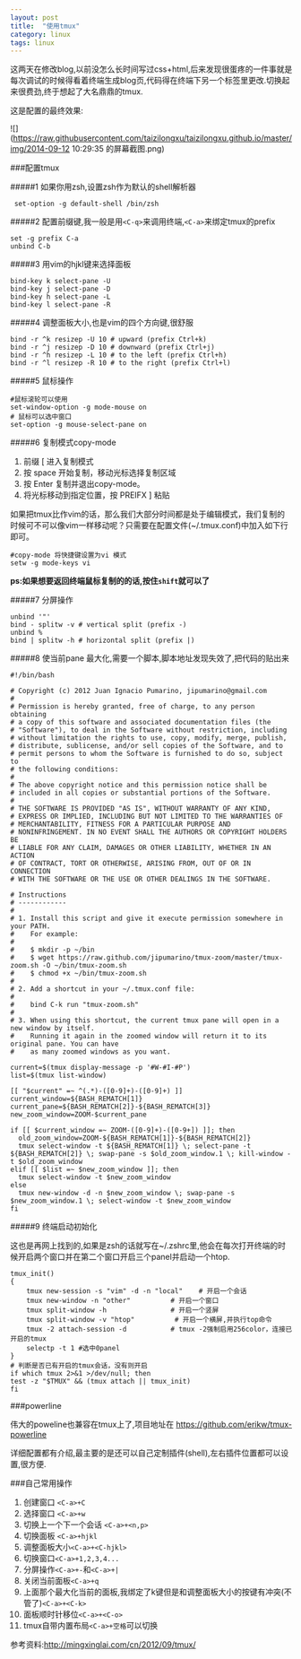 ```yaml
---
layout: post
title:  "使用tmux"
category: linux
tags: linux
---
```


这两天在修改blog,以前没怎么长时间写过css+html,后来发现很蛋疼的一件事就是每次调试的时候得看着终端生成blog页,代码得在终端下另一个标签里更改.切换起来很费劲,终于想起了大名鼎鼎的tmux.

这是配置的最终效果:

![](https://raw.githubusercontent.com/taizilongxu/taizilongxu.github.io/master/img/2014-09-12 10:29:35 的屏幕截图.png)


###配置tmux

#####1 如果你用zsh,设置zsh作为默认的shell解析器

```
 set-option -g default-shell /bin/zsh 
```

#####2 配置前缀键,我一般是用```<C-q>```来调用终端,```<C-a>```来绑定tmux的prefix

```
set -g prefix C-a
unbind C-b
```

#####3 用vim的hjkl键来选择面板

```
bind-key k select-pane -U
bind-key j select-pane -D
bind-key h select-pane -L
bind-key l select-pane -R
```

#####4 调整面板大小,也是vim的四个方向键,很舒服

```
bind -r ^k resizep -U 10 # upward (prefix Ctrl+k)
bind -r ^j resizep -D 10 # downward (prefix Ctrl+j)
bind -r ^h resizep -L 10 # to the left (prefix Ctrl+h)
bind -r ^l resizep -R 10 # to the right (prefix Ctrl+l)
```

#####5 鼠标操作

```
#鼠标滚轮可以使用
set-window-option -g mode-mouse on
# 鼠标可以选中窗口
set-option -g mouse-select-pane on
```

#####6 复制模式copy-mode

1. 前缀 [ 进入复制模式
2. 按 space 开始复制，移动光标选择复制区域
3. 按 Enter 复制并退出copy-mode。
4. 将光标移动到指定位置，按 PREIFX ] 粘贴

如果把tmux比作vim的话，那么我们大部分时间都是处于编辑模式，我们复制的时候可不可以像vim一样移动呢？只需要在配置文件(~/.tmux.conf)中加入如下行即可。

```
#copy-mode 将快捷键设置为vi 模式
setw -g mode-keys vi
```

**ps:如果想要返回终端鼠标复制的的话,按住```shift```就可以了**

#####7 分屏操作

```
unbind '"'
bind - splitw -v # vertical split (prefix -)
unbind %
bind | splitw -h # horizontal split (prefix |)
```


#####8 使当前pane 最大化,需要一个脚本,脚本地址发现失效了,把代码的贴出来

```
#!/bin/bash

# Copyright (c) 2012 Juan Ignacio Pumarino, jipumarino@gmail.com
#
# Permission is hereby granted, free of charge, to any person obtaining
# a copy of this software and associated documentation files (the
# "Software"), to deal in the Software without restriction, including
# without limitation the rights to use, copy, modify, merge, publish,
# distribute, sublicense, and/or sell copies of the Software, and to
# permit persons to whom the Software is furnished to do so, subject to
# the following conditions:
#
# The above copyright notice and this permission notice shall be
# included in all copies or substantial portions of the Software.
#
# THE SOFTWARE IS PROVIDED "AS IS", WITHOUT WARRANTY OF ANY KIND,
# EXPRESS OR IMPLIED, INCLUDING BUT NOT LIMITED TO THE WARRANTIES OF
# MERCHANTABILITY, FITNESS FOR A PARTICULAR PURPOSE AND
# NONINFRINGEMENT. IN NO EVENT SHALL THE AUTHORS OR COPYRIGHT HOLDERS BE
# LIABLE FOR ANY CLAIM, DAMAGES OR OTHER LIABILITY, WHETHER IN AN ACTION
# OF CONTRACT, TORT OR OTHERWISE, ARISING FROM, OUT OF OR IN CONNECTION
# WITH THE SOFTWARE OR THE USE OR OTHER DEALINGS IN THE SOFTWARE.

# Instructions
# ------------
#
# 1. Install this script and give it execute permission somewhere in your PATH.
#    For example:
#
#    $ mkdir -p ~/bin
#    $ wget https://raw.github.com/jipumarino/tmux-zoom/master/tmux-zoom.sh -O ~/bin/tmux-zoom.sh
#    $ chmod +x ~/bin/tmux-zoom.sh
#
# 2. Add a shortcut in your ~/.tmux.conf file:
#
#    bind C-k run "tmux-zoom.sh"
#
# 3. When using this shortcut, the current tmux pane will open in a new window by itself.
#    Running it again in the zoomed window will return it to its original pane. You can have
#    as many zoomed windows as you want.

current=$(tmux display-message -p '#W-#I-#P')
list=$(tmux list-window)

[[ "$current" =~ ^(.*)-([0-9]+)-([0-9]+) ]]
current_window=${BASH_REMATCH[1]}
current_pane=${BASH_REMATCH[2]}-${BASH_REMATCH[3]}
new_zoom_window=ZOOM-$current_pane

if [[ $current_window =~ ZOOM-([0-9]+)-([0-9+]) ]]; then
  old_zoom_window=ZOOM-${BASH_REMATCH[1]}-${BASH_REMATCH[2]}
  tmux select-window -t ${BASH_REMATCH[1]} \; select-pane -t ${BASH_REMATCH[2]} \; swap-pane -s $old_zoom_window.1 \; kill-window -t $old_zoom_window
elif [[ $list =~ $new_zoom_window ]]; then
  tmux select-window -t $new_zoom_window
else
  tmux new-window -d -n $new_zoom_window \; swap-pane -s $new_zoom_window.1 \; select-window -t $new_zoom_window
fi
```

#####9 终端启动初始化

这也是再网上找到的,如果是zsh的话就写在~/.zshrc里,他会在每次打开终端的时候开启两个窗口并在第二个窗口开启三个panel并启动一个htop.

```
tmux_init()
{
    tmux new-session -s "vim" -d -n "local"    # 开启一个会话
    tmux new-window -n "other"          # 开启一个窗口
    tmux split-window -h                # 开启一个竖屏
    tmux split-window -v "htop"          # 开启一个横屏,并执行top命令
    tmux -2 attach-session -d           # tmux -2强制启用256color，连接已开启的tmux
    selectp -t 1 #选中0panel
}
# 判断是否已有开启的tmux会话，没有则开启
if which tmux 2>&1 >/dev/null; then
test -z "$TMUX" && (tmux attach || tmux_init)
fi

```

###powerline

伟大的poweline也兼容在tmux上了,项目地址在 https://github.com/erikw/tmux-powerline 

详细配置都有介绍,最主要的是还可以自己定制插件(shell),左右插件位置都可以设置,很方便.

###自己常用操作

1. 创建窗口 ```<C-a>+C```
2. 选择窗口 ```<C-a>+w```
3. 切换上一个下一个会话 ```<C-a>+<n,p>```
2. 切换面板 ```<C-a>+hjkl```
3. 调整面板大小```<C-a>+<C-hjkl>```
4. 切换窗口```<C-a>+1,2,3,4...```
5. 分屏操作```<C-a>+-```和```<C-a>+|```
6. 关闭当前面板```<C-a>+q```
7. 上面那个最大化当前的面板,我绑定了k键但是和调整面板大小的按键有冲突(不管了)```<C-a>+<C-k>```
8. 面板顺时针移位```<C-a>+<C-o>```
9. tmux自带内置布局```<C-a>+空格```可以切换



参考资料:http://mingxinglai.com/cn/2012/09/tmux/